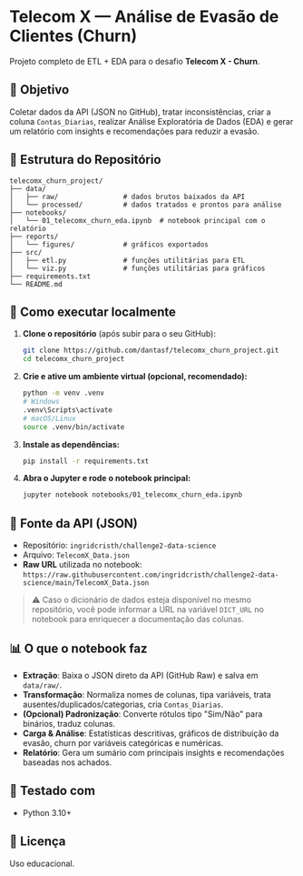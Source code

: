 # Telecom X — Análise de Evasão de Clientes (Churn)

Projeto completo de ETL + EDA para o desafio **Telecom X - Churn**.

## 🎯 Objetivo
Coletar dados da API (JSON no GitHub), tratar inconsistências, criar a coluna `Contas_Diarias`, realizar Análise Exploratória de Dados (EDA) e gerar um relatório com insights e recomendações para reduzir a evasão.

## 🧱 Estrutura do Repositório
```
telecomx_churn_project/
├── data/
│   ├── raw/                # dados brutos baixados da API
│   └── processed/          # dados tratados e prontos para análise
├── notebooks/
│   └── 01_telecomx_churn_eda.ipynb  # notebook principal com o relatório
├── reports/
│   └── figures/            # gráficos exportados
├── src/
│   ├── etl.py              # funções utilitárias para ETL
│   └── viz.py              # funções utilitárias para gráficos
├── requirements.txt
└── README.md
```

## 🚀 Como executar localmente
1. **Clone o repositório** (após subir para o seu GitHub):
   ```bash
   git clone https://github.com/dantasf/telecomx_churn_project.git
   cd telecomx_churn_project
   ```
2. **Crie e ative um ambiente virtual (opcional, recomendado):**
   ```bash
   python -m venv .venv
   # Windows
   .venv\Scripts\activate
   # macOS/Linux
   source .venv/bin/activate
   ```
3. **Instale as dependências:**
   ```bash
   pip install -r requirements.txt
   ```
4. **Abra o Jupyter e rode o notebook principal:**
   ```bash
   jupyter notebook notebooks/01_telecomx_churn_eda.ipynb
   ```

## 🔗 Fonte da API (JSON)
- Repositório: `ingridcristh/challenge2-data-science`
- Arquivo: `TelecomX_Data.json`
- **Raw URL** utilizada no notebook:  
  `https://raw.githubusercontent.com/ingridcristh/challenge2-data-science/main/TelecomX_Data.json`

> ⚠️ Caso o dicionário de dados esteja disponível no mesmo repositório, você pode informar a URL na variável `DICT_URL` no notebook para enriquecer a documentação das colunas.

## 📊 O que o notebook faz
- **Extração**: Baixa o JSON direto da API (GitHub Raw) e salva em `data/raw/`.
- **Transformação**: Normaliza nomes de colunas, tipa variáveis, trata ausentes/duplicados/categorias, cria `Contas_Diarias`.
- **(Opcional) Padronização**: Converte rótulos tipo "Sim/Não" para binários, traduz colunas.
- **Carga & Análise**: Estatísticas descritivas, gráficos de distribuição da evasão, churn por variáveis categóricas e numéricas.
- **Relatório**: Gera um sumário com principais insights e recomendações baseadas nos achados.

## 🧪 Testado com
- Python 3.10+

## 📝 Licença
Uso educacional.